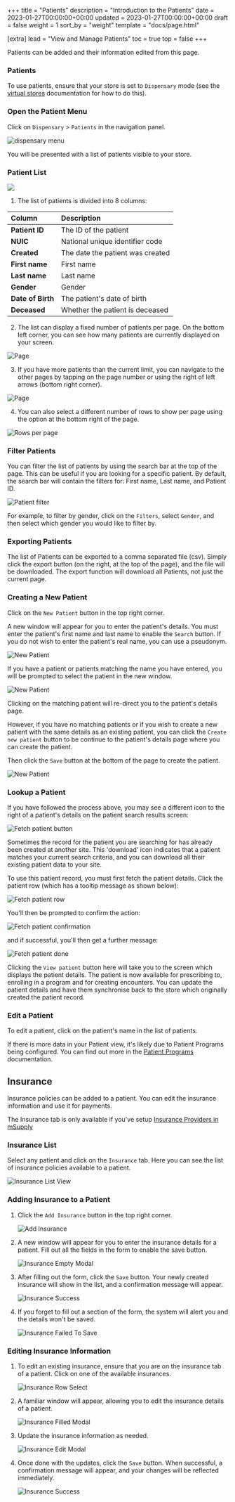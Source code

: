 +++
title = "Patients"
description = "Introduction to the Patients"
date = 2023-01-27T00:00:00+00:00
updated = 2023-01-27T00:00:00+00:00
draft = false
weight = 1
sort_by = "weight"
template = "docs/page.html"

[extra]
lead = "View and Manage Patients"
toc = true
top = false
+++

Patients can be added and their information edited from this page.

### Patients

To use patients, ensure that your store is set to `Dispensary` mode (see the [virtual stores](https://docs.msupply.org.nz/other_stuff:virtual_stores#store_type) documentation for how to do this).

### Open the Patient Menu

Click on `Dispensary` > `Patients` in the navigation panel.

![dispensary menu](images/dispensary_menu.png)

You will be presented with a list of patients visible to your store.

### Patient List

![](images/patient_list_view.png)

1. The list of patients is divided into 8 columns:

| Column            | Description                      |
| :---------------- | :------------------------------- |
| **Patient ID**    | The ID of the patient            |
| **NUIC**          | National unique identifier code  |
| **Created**       | The date the patient was created |
| **First name**    | First name                       |
| **Last name**     | Last name                        |
| **Gender**        | Gender                           |
| **Date of Birth** | The patient's date of birth      |
| **Deceased**      | Whether the patient is deceased  |

2. The list can display a fixed number of patients per page. On the bottom left corner, you can see how many patients are currently displayed on your screen.

![Page](images/list_showing.png)

3. If you have more patients than the current limit, you can navigate to the other pages by tapping on the page number or using the right of left arrows (bottom right corner).

![Page](images/list_pagenumbers.png)

4. You can also select a different number of rows to show per page using the option at the bottom right of the page.

![Rows per page](images/rows-per-page-select.png)

### Filter Patients

You can filter the list of patients by using the search bar at the top of the page. This can be useful if you are looking for a specific patient. By default, the search bar will contain the filters for: First name, Last name, and Patient ID.

![Patient filter](images/patient_filter.png)

For example, to filter by gender, click on the `Filters`, select `Gender`, and then select which gender you would like to filter by.

### Exporting Patients

The list of Patients can be exported to a comma separated file (csv). Simply click the export button (on the right, at the top of the page), and the file will be downloaded. The export function will download all Patients, not just the current page.

### Creating a New Patient

Click on the `New Patient` button in the top right corner.

A new window will appear for you to enter the patient's details. You must enter the patient's first name and last name to enable the `Search` button. If you do not wish to enter the patient's real name, you can use a pseudonym.

![New Patient](images/patient_new.png)

If you have a patient or patients matching the name you have entered, you will be prompted to select the patient in the new window.

![New Patient](images/patient_search.png)

Clicking on the matching patient will re-direct you to the patient's details page.

However, if you have no matching patients or if you wish to create a new patient with the same details as an existing patient, you can click the `Create new patient` button to be continue to the patient's details page where you can create the patient.

Then click the `Save` button at the bottom of the page to create the patient.

![New Patient](images/patient_creation_detail.png)

### Lookup a Patient

If you have followed the process above, you may see a different icon to the right of a patient's details on the patient search results screen:

![Fetch patient button](images/fetch_patient_button.png)

Sometimes the record for the patient you are searching for has already been created at another site. This 'download' icon indicates that a patient matches your current search criteria, and you can download all their existing patient data to your site.

To use this patient record, you must first fetch the patient details. Click the patient row (which has a tooltip message as shown below):

![Fetch patient row](images/fetch_patient_row.png)

You'll then be prompted to confirm the action:

![Fetch patient confirmation](images/fetch_patient_confirmation.png)

and if successful, you'll then get a further message:

![Fetch patient done](images/fetch_patient_done.png)

Clicking the `View patient` button here will take you to the screen which displays the patient details. The patient is now available for prescribing to, enrolling in a program and for creating encounters. You can update the patient details and have them synchronise back to the store which originally created the patient record.

### Edit a Patient

To edit a patient, click on the patient's name in the list of patients.

If there is more data in your Patient view, it's likely due to Patient Programs being configured. You can find out more in the [Patient Programs](/docs/programs/program-module) documentation.

## Insurance

Insurance policies can be added to a patient. You can edit the insurance information and use it for payments.

<div class="tip">The Insurance tab is only available if you've setup <a href="https://docs.msupply.org.nz/dispensing:patient_insurance#insurance_providers">Insurance Providers in mSupply</a></div>

### Insurance List

Select any patient and click on the `Insurance` tab. Here you can see the list of insurance policies available to a patient.

![Insurance List View](images/insurance_list_view.png)

### Adding Insurance to a Patient

1. Click the `Add Insurance` button in the top right corner.

   ![Add Insurance](images/insurance_add_button.png)

2. A new window will appear for you to enter the insurance details for a patient. Fill out all the fields in the form to enable the save button.

   ![Insurance Empty Modal](images/insurance_empty_modal.png)

3. After filling out the form, click the `Save` button. Your newly created insurance will show in the list, and a confirmation message will appear.

   ![Insurance Success](images/insurance_success.png)

4. If you forget to fill out a section of the form, the system will alert you and the details won't be saved.

   ![Insurance Failed To Save](images/insurance_failed_to_save.png)

### Editing Insurance Information

1. To edit an existing insurance, ensure that you are on the insurance tab of a patient. Click on one of the available insurances.

   ![Insurance Row Select](images/insurance_row_select.png)

2. A familiar window will appear, allowing you to edit the insurance details of a patient.

   ![Insurance Filled Modal](images/insurance_filled_modal.png)

3. Update the insurance information as needed.

   ![Insurance Edit Modal](images/insurance_edit_modal.png)

4. Once done with the updates, click the `Save` button. When successful, a confirmation message will appear, and your changes will be reflected immediately.

   ![Insurance Success](images/insurance_success.png)
